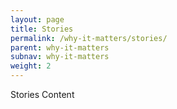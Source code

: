 ```yaml
---
layout: page
title: Stories
permalink: /why-it-matters/stories/
parent: why-it-matters
subnav: why-it-matters
weight: 2
---
```



<section class="p-b-md">
	<p class="lead">Stories Content</p>
</section>

